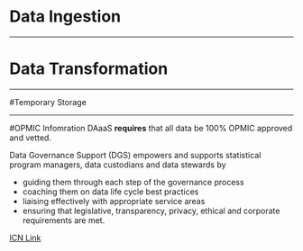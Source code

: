 # Data Ingestion

---

# Data Transformation

---

#Temporary Storage

---

#OPMIC Infomration 
DAaaS **requires** that all data be 100% OPMIC approved and vetted. 

Data Governance Support (DGS) empowers and supports statistical program managers, data custodians and data stewards by

- guiding them through each step of the governance process
- coaching them on data life cycle best practices
- liaising effectively with appropriate service areas
- ensuring that legislative, transparency, privacy, ethical and corporate requirements are met.

[ICN Link](http://www153.statcan.ca/w153_r000-eng.html)